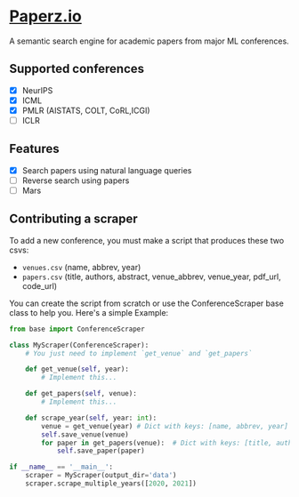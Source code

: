 # [Paperz.io](https://paperz.vercel.app/search/7546)

A semantic search engine for academic papers from major ML conferences.

## Supported conferences

- [x] NeurIPS
- [x] ICML
- [x] PMLR (AISTATS, COLT, CoRL,ICGI)
- [ ] ICLR

## Features

- [x] Search papers using natural language queries
- [ ] Reverse search using papers
- [ ] Mars

## Contributing a scraper

To add a new conference, you must make a script that produces these two csvs:

- `venues.csv` (name, abbrev, year)
- `papers.csv` (title, authors, abstract, venue_abbrev, venue_year, pdf_url, code_url)

You can create the script from scratch or use the ConferenceScraper base class to help you. Here's a simple Example:

```python
from base import ConferenceScraper

class MyScraper(ConferenceScraper):
    # You just need to implement `get_venue` and `get_papers`

    def get_venue(self, year):
        # Implement this...

    def get_papers(self, venue):
        # Implement this...

    def scrape_year(self, year: int):
        venue = get_venue(year) # Dict with keys: [name, abbrev, year]
        self.save_venue(venue)
        for paper in get_papers(venue):  # Dict with keys: [title, authors, abstract, venue_abbrev, venue_year, pdf_url, code_url]
            self.save_paper(paper)

if __name__ == '__main__':
    scraper = MyScraper(output_dir='data')
    scraper.scrape_multiple_years([2020, 2021])

```
